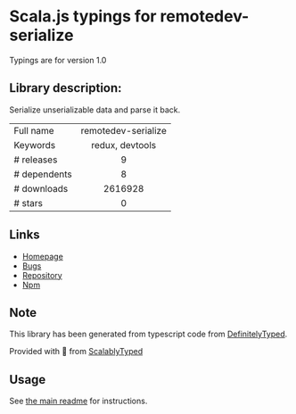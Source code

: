 
# Scala.js typings for remotedev-serialize

Typings are for version 1.0

## Library description:
Serialize unserializable data and parse it back.

|                    |                 |
| ------------------ | :-------------: |
| Full name          | remotedev-serialize |
| Keywords           | redux, devtools |
| # releases         | 9 |
| # dependents       | 8 |
| # downloads        | 2616928 |
| # stars            | 0 |

## Links
- [Homepage](https://github.com/zalmoxisus/remotedev-serialize)
- [Bugs](https://github.com/zalmoxisus/remotedev-serialize/issues)
- [Repository](https://github.com/zalmoxisus/remotedev-serialize)
- [Npm](https://www.npmjs.com/package/remotedev-serialize)
    


## Note
This library has been generated from typescript code from [DefinitelyTyped](https://definitelytyped.org).

Provided with :purple_heart: from [ScalablyTyped](https://github.com/oyvindberg/ScalablyTyped)

## Usage
See [the main readme](../../readme.md) for instructions.


